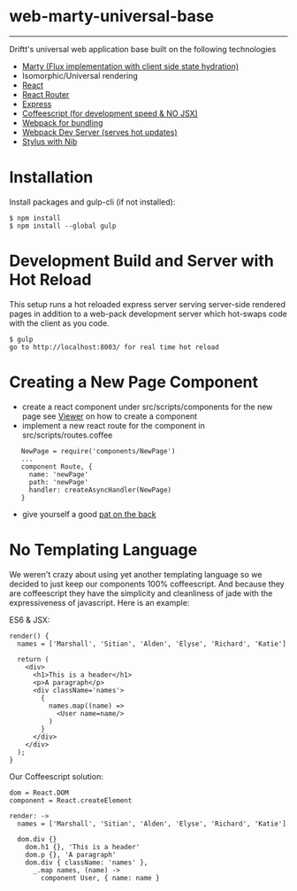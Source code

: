 # web-marty-universal-base
****************************************

Driftt's universal web application base built on the following technologies

- [Marty (Flux implementation with client side state hydration)]()
- Isomorphic/Universal rendering
- [React](http://facebook.github.io/react/)
- [React Router](https://github.com/rackt/react-router)
- [Express](http://expressjs.com/)
- [Coffeescript (for development speed & NO JSX)](http://coffeescript.org/)
- [Webpack for bundling](http://webpack.github.io/)
- [Webpack Dev Server (serves hot updates)](http://webpack.github.io/docs/webpack-dev-server.html)
- [Stylus with Nib](https://learnboost.github.io/stylus/)


Installation
============

Install packages and gulp-cli (if not installed):

    $ npm install
    $ npm install --global gulp


Development Build and Server with Hot Reload
============

This setup runs a hot reloaded express server serving server-side rendered pages in addition to a web-pack development server which hot-swaps code with the client as you code.

    $ gulp
    go to http://localhost:8003/ for real time hot reload


Creating a New Page Component
============

 * create a react component under src/scripts/components for the new page see [Viewer](https://github.com/Driftt/web-marty-universal-base/blob/master/src/scripts/components/Viewer.coffee) on how to create a component
 * implement a new react route for the component in src/scripts/routes.coffee

 ```
    NewPage = require('components/NewPage')
    ...
    component Route, {
      name: 'newPage'
      path: 'newPage'
      handler: createAsyncHandler(NewPage)
    }
```

 * give yourself a good [pat on the back](http://idioms.thefreedictionary.com/pat+on+the+back)


No Templating Language
=====================

We weren't crazy about using yet another templating language so we decided to just keep our components 100% coffeescript. And because they are coffeescript they have the simplicity and cleanliness of jade with the expressiveness of javascript. Here is an example:

ES6 & JSX:

```
render() {
  names = ['Marshall', 'Sitian', 'Alden', 'Elyse', 'Richard', 'Katie']

  return (
    <div>
      <h1>This is a header</h1>
      <p>A paragraph</p>
      <div className='names'>
        {
          names.map((name) =>
            <User name=name/>
          )
        }
      </div>
    </div>
  );
}
```

Our Coffeescript solution:

```
dom = React.DOM
component = React.createElement

render: ->
  names = ['Marshall', 'Sitian', 'Alden', 'Elyse', 'Richard', 'Katie']

  dom.div {}
    dom.h1 {}, 'This is a header'
    dom.p {}, 'A paragraph'
    dom.div { className: 'names' },
      _.map names, (name) ->
        component User, { name: name }
```
